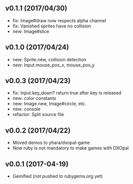 ## v0.1.1 (2017/04/30)

- fix: Image#draw now respects alpha channel
- fix: Vanished sprites have no collision
- new: Image#slice

## v0.1.0 (2017/04/24)

- new: Sprite.new, collision detection
- new: Input.mouse_pos_x, mouse_pos_y

## v0.0.3 (2017/04/23)

- fix: Input.key_down? return true after key is released
- new: color constants
- new: Image.new, Image#circle, etc.
- new: console
- refactor: Split source file

## v0.0.2 (2017/04/22)

- Moved demos to yhara/dxopal-game
- Now ruby is not mandatory to make games with DXOpal

## v0.0.1 (2017-04-19)

- Gemified (not pushed to rubygems.org yet)
